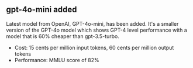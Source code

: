 ## gpt-4o-mini added

Latest model from OpenAI, GPT-4o-mini, has been added. It's a smaller version of the GPT-4o model which shows GPT-4 level performance with a model that is 60% cheaper than gpt-3.5-turbo.

- Cost: 15 cents per million input tokens, 60 cents per million output tokens
- Performance: MMLU score of 82%
